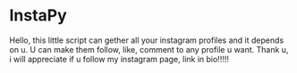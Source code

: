 # InstaPy
Hello, this little script can gether all your instagram profiles and it depends on u. U can make them follow, like, comment to any profile u want. Thank u, i will appreciate if u follow my instagram page, link in bio!!!!!
